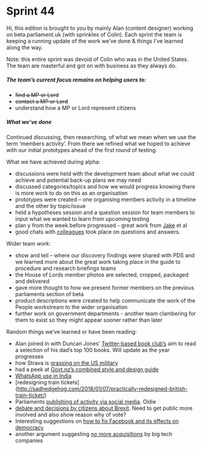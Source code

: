 # Sprint 44

Hi, this edition is brought to you by mainly Alan (content designer) working on beta.parliament.uk (with sprinkles of Colin). Each sprint the team is keeping a running update of the work we’ve done & things I’ve learned along the way.

Note: this entire sprint was devoid of Colin who was in the United States. The team are masterful and got on with business as they always do.

##### The team’s current focus remains on helping users to:
* ~~find a MP or Lord~~
* ~~contact a MP or Lord~~
* understand how a MP or Lord represent citizens

##### What we’ve done
Continued discussing, then researching, of what we mean when we use the term ‘members activity’. From there we refined what we hoped to achieve with our initial prototypes ahead of the first round of testing.

What we have achieved during alpha:
* discussions were held with the development team about what we could achieve and potential back-up plans we may need
* discussed categories/topics and how we would progress knowing there is more work to do on this as an organisation
* prototypes were created – one organising members activity in a timeline and the other by topic/issue
* held a hypotheses session and a question session for team members to input what we wanted to learn from upcoming testing
* plan y from the week before progressed - great work from [Jake](https://twitter.com/carboia?lang=en) et al
* good chats with [colleagues](https://twitter.com/fantasticlife) took place on questions and answers.

Wider team work:
* show and tell – where our discovery findings were shared with PDS and we learned more about the great work taking place in the guide to procedure and research briefings teams
* the House of Lords member photos are selected, cropped, packaged and delivered
* gave more thought to how we present former members on the previous parliaments section of beta
* product descriptions were created to help communicate the work of the People workstream to the wider organisation
* further work on government departments - another team clambering for them to exist so they might appear sooner rather than later

Random things we’ve learned or have been reading:
* Alan joined in with Duncan Jones’ [Twitter-based book club’s](https://twitter.com/ManMadeMoon/status/957511044192116736) aim to read a selection of his dad’s top 100 books. Will update as the year progresses
* how Strava is [grassing on the US military](https://www.wired.com/story/strava-heat-map-military-bases-fitness-trackers-privacy/)
* had a peek at [Govt.nz’s combined style and design guide](https://www.govt.nz/about/about-this-website/style-and-design/)
* [WhatsApp use in India](https://www.buzzfeed.com/pranavdixit/older-indians-drive-millennials-crazy-on-whatsapp-this-is?utm_term=.qfQX3pkBQ#.umPaPQw6Y)
* [redesigning train tickets] (http://sadhedgehog.com/2018/01/07/practically-redesigned-british-train-ticket/) 
* Parliaments [publishing of activity via social media](http://www.democraticaudit.com/2014/02/26/parliaments-use-social-media-mainly-as-a-reporting-tool-rather-than-for-public-engagement/). Oldie
* [debate and decisions by citizens about Brexit](https://www.involve.org.uk/2017/12/12/six-things-i-learnt-from-the-citizens-assembly-on-brexit/). Need to get public more involved and also show reason why of vote? 
* Interesting suggestions on [how to fix Facebook and its effects on democracy](https://washingtonmonthly.com/magazine/january-february-march-2018/how-to-fix-facebook-before-it-fixes-us/)
* another argument suggesting [no more acquisitions](https://www.economist.com/news/briefing/21735026-which-antitrust-remedies-welcome-which-fight-techlash-against-amazon-facebook-and) by big tech companies 
